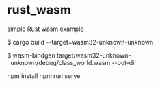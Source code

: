 # rust_wasm
simple Rust wasm example


$ cargo build --target=wasm32-unknown-unknown

$ wasm-bindgen target/wasm32-unknown-
  unknown/debug/class_world.wasm --out-dir .
  
  npm install
  npm run serve
